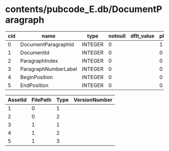 # contents/pubcode_E.db/DocumentParagraph

|cid|name|type|notnull|dflt_value|pk|
| - | -- | -- | ----- | -------- | - |
|0|DocumentParagraphId|INTEGER|0||1|
|1|DocumentId|INTEGER|0||0|
|2|ParagraphIndex|INTEGER|0||0|
|3|ParagraphNumberLabel|INTEGER|0||0|
|4|BeginPosition|INTEGER|0||0|
|5|EndPosition|INTEGER|0||0|

| AssetId | FilePath | Type | VersionNumber |
| - | - | - | - |
|1|0|1||226|382|
|2|0|2||||
|3|1|1||10|179|
|4|1|2||181|247|
|5|1|3||342|476|
